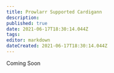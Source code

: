 ```yaml
---
title: Prowlarr Supported Cardigann
description: 
published: true
date: 2021-06-17T18:30:14.044Z
tags: 
editor: markdown
dateCreated: 2021-06-17T18:30:14.044Z
---
```


Coming Soon
